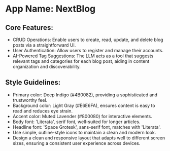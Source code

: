 # **App Name**: NextBlog

## Core Features:

- CRUD Operations: Enable users to create, read, update, and delete blog posts via a straightforward UI.
- User Authentication: Allow users to register and manage their accounts.
- AI-Powered Tag Suggestions: The LLM acts as a tool that suggests relevant tags and categories for each blog post, aiding in content organization and discoverability.

## Style Guidelines:

- Primary color: Deep Indigo (#4B0082), providing a sophisticated and trustworthy feel. 
- Background color: Light Gray (#E6E6FA), ensures content is easy to read and reduces eye strain.
- Accent color: Muted Lavender (#800080) for interactive elements.
- Body font: 'Literata', serif font, well-suited for longer articles. 
- Headline font: 'Space Grotesk', sans-serif font, matches with 'Literata'.
- Use simple, outline-style icons to maintain a clean and modern look.
- Design a clean and responsive layout that adapts well to different screen sizes, ensuring a consistent user experience across devices.